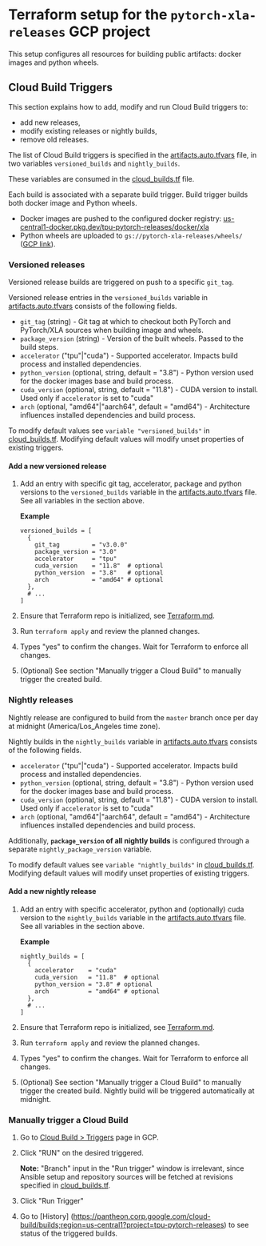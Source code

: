 # Terraform setup for the `pytorch-xla-releases` GCP project

This setup configures all resources for building public artifacts: docker images 
and python wheels.

## Cloud Build Triggers

This section explains how to add, modify and run Cloud Build triggers to:
* add new releases,
* modify existing releases or nightly builds,
* remove old releases.

The list of Cloud Build triggers is specified in the 
[artifacts.auto.tfvars](./artifacts.auto.tfvars) file, in two variables 
`versioned_builds` and `nightly_builds`.

These variables are consumed in the [cloud_builds.tf](./cloud_builds.tf) file.

Each build is associated with a separate build trigger.
Build trigger builds both docker image and Python wheels.

* Docker images are pushed to the configured docker registry: 
[us-central1-docker.pkg.dev/tpu-pytorch-releases/docker/xla](http://us-central1-docker.pkg.dev/tpu-pytorch-releases/docker/xla)
* Python wheels are uploaded to `gs://pytorch-xla-releases/wheels/` 
([GCP link](https://pantheon.corp.google.com/storage/browser/pytorch-xla-releases/wheels)).

### Versioned releases

Versioned release builds are triggered on push to a specific `git_tag`.

Versioned release entries in the `versioned_builds` variable in 
[artifacts.auto.tfvars](./artifacts.auto.tfvars)
consists of the following fields.
* `git_tag` (string) - Git tag at which to checkout both PyTorch and PyTorch/XLA 
  sources when building image and wheels.
* `package_version` (string) - Version of the built wheels. Passed to the 
  build steps.
* `accelerator` ("tpu"|"cuda") - Supported accelerator. Impacts build
  process and installed dependencies.
* `python_version` (optional, string, default = "3.8") - Python version used for 
  the docker images base and build process.
* `cuda_version` (optional, string, default = "11.8") - CUDA version to install.
  Used only if `accelerator` is set to "cuda"
* `arch` (optional, "amd64"|"aarch64", default = "amd64") - Architecture 
  influences installed dependencies and build process.

To modify default values see `variable "versioned_builds"` in 
[cloud_builds.tf](./cloud_builds.tf). Modifying default values will modify 
unset properties of existing triggers.

#### Add a new versioned release

1. Add an entry with specific git tag, accelerator, package and python versions 
to the `versioned_builds` variable in the 
[artifacts.auto.tfvars](./artifacts.auto.tfvars) file. 
See all variables in the section above.
  
    **Example**

    ```hcl
    versioned_builds = [
      {
        git_tag         = "v3.0.0"
        package_version = "3.0"
        accelerator     = "tpu"
        cuda_version    = "11.8"  # optional
        python_version  = "3.8"   # optional
        arch            = "amd64" # optional
      },
      # ...
    ]
    ```
2. Ensure that Terraform repo is initialized, see 
   [Terraform.md](../Terraform.md).
3. Run `terraform apply` and review the planned changes.
4. Types "yes" to confirm the changes. Wait for Terraform to enforce all 
   changes.
5. (Optional) See section "Manually trigger a Cloud Build" to manually trigger 
   the created build.


### Nightly releases

Nightly release are configured to build from the `master` branch once per day 
at midnight (America/Los_Angeles time zone). 

Nightly builds in the `nightly_builds` variable in 
[artifacts.auto.tfvars](./artifacts.auto.tfvars)
consists of the following fields.
* `accelerator` ("tpu"|"cuda") - Supported accelerator. Impacts build
  process and installed dependencies.
* `python_version` (optional, string, default = "3.8") - Python version used for 
  the docker images base and build process.
* `cuda_version` (optional, string, default = "11.8") - CUDA version to install.
  Used only if `accelerator` is set to "cuda"
* `arch` (optional, "amd64"|"aarch64", default = "amd64") - Architecture 
  influences installed dependencies and build process.

Additionally, **`package_version` of all nightly builds** is configured through 
a separate `nightly_package_version` variable.

To modify default values see `variable "nightly_builds"` in 
[cloud_builds.tf](./cloud_builds.tf). Modifying default values will modify 
unset properties of existing triggers.

#### Add a new nightly release

1. Add an entry with specific accelerator, python and (optionally) cuda version 
to the `nightly_builds` variable in the 
[artifacts.auto.tfvars](./artifacts.auto.tfvars) file.
See all variables in the section above.
  
    **Example**

    ```hcl
    nightly_builds = [
      {
        accelerator    = "cuda"
        cuda_version   = "11.8"  # optional
        python_version = "3.8" # optional
        arch           = "amd64" # optional
      },
      # ...
    ]
    ```
2. Ensure that Terraform repo is initialized, see 
   [Terraform.md](../Terraform.md).
3. Run `terraform apply` and review the planned changes.
4. Types "yes" to confirm the changes. Wait for Terraform to enforce all 
   changes.
5. (Optional) See section "Manually trigger a Cloud Build" to manually trigger 
   the created build. Nightly build will be triggered automatically at midnight.

### Manually trigger a Cloud Build

1. Go to [Cloud Build > Triggers](https://pantheon.corp.google.com/cloud-build/triggers;region=us-central1?project=tpu-pytorch-releases) page in GCP.
2. Click "RUN" on the desired triggered. 
   
   **Note:** "Branch" input in the "Run trigger" window is irrelevant, since 
   Ansible setup and repository sources will be fetched at revisions specified 
   in [cloud_builds.tf](./cloud_builds.tf).

3. Click "Run Trigger"
4. Go to [History] (https://pantheon.corp.google.com/cloud-build/builds;region=us-central1?project=tpu-pytorch-releases)
   to see status of the triggered builds.
